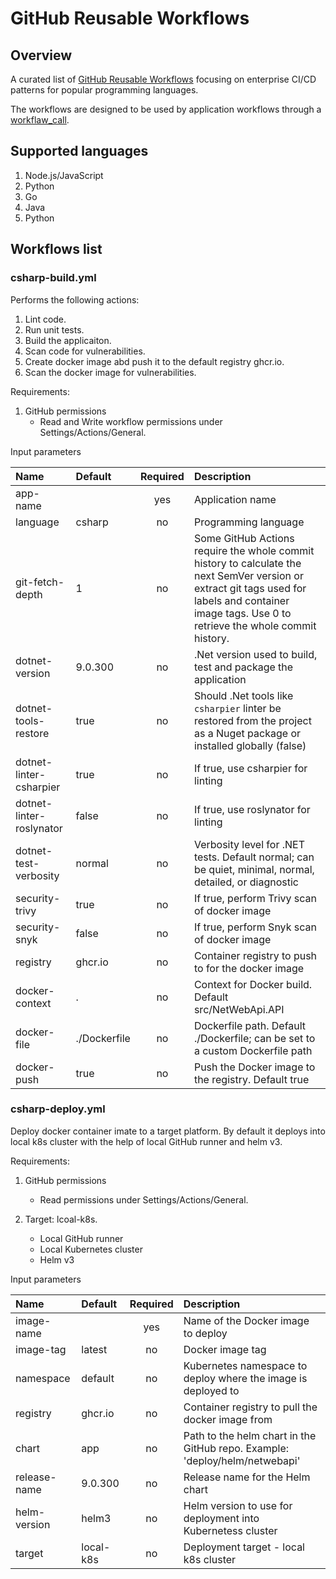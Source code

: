 # GitHub Reusable Workflows

## Overview

A curated list of [GitHub Reusable Workflows](https://docs.github.com/en/actions/sharing-automations/reusing-workflows) focusing on enterprise CI/CD patterns for popular programming languages.

The workflows are designed to be used by application workflows through a [workflaw_call](https://docs.github.com/en/actions/writing-workflows/choosing-when-your-workflow-runs/events-that-trigger-workflows#workflow_call).


## Supported languages

1. Node.js/JavaScript
2. Python 
3. Go
4. Java
5. Python

## Workflows list

### csharp-build.yml

Performs the following actions:

1. Lint code.
2. Run unit tests.
3. Build the applicaiton.
4. Scan code for vulnerabilities. 
5. Create docker image abd push it to the default registry  ghcr.io.
6. Scan the docker image for vulnerabilities.

Requirements:

  1. GitHub permissions
      - Read and Write workflow permissions under Settings/Actions/General.

Input parameters

| Name                    | Default   | Required | Description          |
| :---                    | :----     | :------: | :----                |
| app-name                |           | yes      | Application name     |
| language                | csharp    | no       | Programming language |
| git-fetch-depth         | 1         | no       | Some GitHub Actions require the whole commit history to calculate the next SemVer version or extract git tags used for labels and container image tags. Use 0 to retrieve the whole commit history. |
| dotnet-version          | 9.0.300   | no       | .Net version used to build, test and package the application |
| dotnet-tools-restore    | true      | no       | Should .Net tools like `csharpier` linter be restored from the project as a Nuget package or installed globally (false) |
| dotnet-linter-csharpier   | true    | no        | If true, use csharpier for linting |
| dotnet-linter-roslynator  | false   | no        | If true, use roslynator for linting |  
| dotnet-test-verbosity     | normal  | no        | Verbosity level for .NET tests. Default normal; can be quiet, minimal, normal, detailed, or diagnostic |  
| security-trivy            | true    | no        | If true, perform Trivy scan of docker image |
| security-snyk             | false   | no        | If true, perform Snyk scan of docker image |
| registry                  | ghcr.io | no        | Container registry to push to for the docker image |
| docker-context            | .       | no        | Context for Docker build. Default src/NetWebApi.API |
| docker-file               | ./Dockerfile   | no        | Dockerfile path. Default ./Dockerfile; can be set to a custom Dockerfile path |
| docker-push            | true       | no        | Push the Docker image to the registry. Default true |

### csharp-deploy.yml

Deploy docker container imate to a target platform. By default it deploys into local k8s cluster with the help of local GitHub runner and helm v3. 

Requirements:

  1. GitHub permissions
      - Read permissions under Settings/Actions/General.

  2. Target: lcoal-k8s.
      - Local GitHub runner
      - Local Kubernetes cluster
      - Helm v3

Input parameters

| Name                    | Default   | Required | Description          |
| :---                    | :----     | :------: | :----                |
| image-name              |           | yes      | Name of the Docker image to deploy     |
| image-tag               | latest    | no       | Docker image tag  |
| namespace               | default   | no       | Kubernetes namespace to deploy where the image is deployed to |
| registry                | ghcr.io   | no        | Container registry to pull the docker image from |
| chart                   | app     | no        | Path to the helm chart in the GitHub repo. Example: 'deploy/helm/netwebapi' |
| release-name            | 9.0.300   | no       | Release name for the Helm chart |
| helm-version            | helm3     | no        | Helm version to use for deployment into Kubernetess cluster |
| target                  | local-k8s | no      | Deployment target - local k8s cluster |
